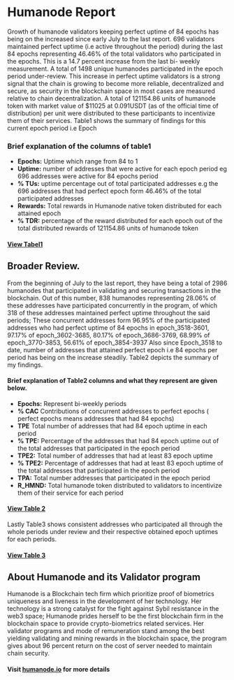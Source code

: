 # Humanode Report
Growth of humanode validators keeping perfect uptime of 84 epochs has being on the increased since early July to the last report.  696 validators maintained perfect uptime (i.e active throughout the period) during the last 84 epochs representing 46.46% of the total validators who participated in the epochs. This is a  14.7 percent increase from the last bi- weekly measurement. A total of 1498 unique humanodes participated in the epoch period under-review. This increase in perfect uptime validators is a strong signal that the chain is growing to become more reliable, decentralized and secure, as security in the blockchain space in most cases are measured relative to chain decentralization. A total of 121154.86 units of humanode token with  market value of $11025 at 0.091USDT (as of the official time of distribution)  per unit were distributed to these participants to incentivize them of their services.
Table1 shows the summary of findings for this current epoch period i.e Epoch
### Brief explanation of the columns of table1
- **Epochs:** Uptime which range from 84 to 1
- **Uptime:** number of addresses that were active for each epoch period eg 696 addresses were active for 84 epochs period
- **% TUs:**  uptime percentage out of total participated addresses e.g the 696 addresses that had perfect epoch form 46.46% of the total participated addresses
- **Rewards:** Total rewards in Humanode native token distributed for each attained epoch
- **% TDR:** percentage of the reward distributed for each epoch out of the total distributed rewards of 121154.86 units of humanode token
#### [View Tabel1](sep_.csv)
## Broader Review.
From the beginning of July to the last report, they have being a total of 2986 humanodes that participated in validating and securing transactions in the blockchain. Out of this number, 838 humanodes representing 28.06% of these addresses have participated concurrently in the program, of which 318 of these addresses maintained perfect uptime throughout the said periods; These concurrent addresses form 96.95% of the  participated addresses who had perfect uptime of 84 epochs in epoch_3518-3601, 97.17% of epoch_3602-3685, 80.17% of epoch_3686-3769, 68.99% of epoch_3770-3853, 56.61% of epoch_3854-3937
Also since Epoch_3518 to date, number of addresses that attained perfect epoch i.e 84 epochs per period has being on the increase steadily.
Table2 depicts the summary of my findings.
#### Brief explanation of Table2 columns and what they represent are given below.
- **Epochs:** Represent bi-weekly periods 
- **% CAC** Contributions of concurrent addresses to perfect epochs ( perfect epochs means addresses that had 84 epochs)
- **TPE** Total number of addresses that had 84 epoch uptime in each period 
- **% TPE:** Percentage of the addresses that had 84 epoch uptime out of the total addresses that participated in the epoch period 
- **TPE2:** Total number of addresses that had at least 83 epoch uptime
- **% TPE2:** Percentage of addresses that had at least 83 epoch uptime of the total addresses that participated in the epoch period
- **TPA:** Total number addresses that participated in the epoch period 
- **R_HMND:** Total humanode token distributed to validators to incentivize them of their service for each period
#### [View Table 2](tab3.csv)

Lastly Table3 shows consistent addresses who participated all through  the whole periods under review and their respective obtained epoch uptimes for each periods.
#### [View Table 3](tab2.csv)
## About Humanode and its Validator program
Humanode is a Blockchain tech firm which prioritize proof of biometrics uniqueness and liveness in the development of her technology. Her technology is a strong catalyst for the fight against Sybil resistance in the web3 space; Humanode prides herself to be the first blockchain firm in the blockchain space to provide crypto-biometrics related services. Her validator programs and mode of remuneration stand among the best yielding validating and mining rewards in the blockchain space, the program gives about 96 percent return on the cost of server needed to maintain chain security.
#### Visit [humanode.io](https://humanode.io) for more details
